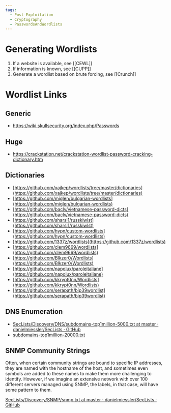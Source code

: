 ```yaml
---
tags:
  - Post-Exploitation
  - Cryptography
  - PasswordsAndWordlists
---
```


# Generating Wordlists

1. If a website is available, see [[CEWL]]
2. If information is known, see [[CUPP]]
3. Generate a wordlist based on brute forcing, see [[Crunch]]



# Wordlist Links

## Generic

* https://wiki.skullsecurity.org/index.php/Passwords
## Huge

* https://crackstation.net/crackstation-wordlist-password-cracking-dictionary.htm
## Dictionaries

- [https://github.com/xajkep/wordlists/tree/master/dictionaries](https://github.com/xajkep/wordlists/tree/master/dictionaries)
- [https://github.com/miglen/bulgarian-wordlists](https://github.com/miglen/bulgarian-wordlists)
- [https://github.com/baclv/vietnamese-password-dicts](https://github.com/baclv/vietnamese-password-dicts)
- [https://github.com/sharsi1/russkiwlst](https://github.com/sharsi1/russkiwlst)
- [https://github.com/hypn/custom-wordlists](https://github.com/hypn/custom-wordlists)
- [https://github.com/1337z/wordlists](https://github.com/1337z/wordlists)
- [https://github.com/clem9669/wordlists](https://github.com/clem9669/wordlists)
- [https://github.com/Blkzer0/Wordlists](https://github.com/Blkzer0/Wordlists)
- [https://github.com/napolux/paroleitaliane](https://github.com/napolux/paroleitaliane)
- [https://github.com/kkrypt0nn/Wordlists](https://github.com/kkrypt0nn/Wordlists)
- [https://github.com/serapath/bip39wordlist](https://github.com/serapath/bip39wordlist)

## DNS Enumeration 

- [SecLists/Discovery/DNS/subdomains-top1million-5000.txt at master · danielmiessler/SecLists · GitHub](https://github.com/danielmiessler/SecLists/blob/master/Discovery/DNS/subdomains-top1million-5000.txt)
- [subdomains-top1million-20000.txt](https://raw.githubusercontent.com/danielmiessler/SecLists/master/Discovery/DNS/subdomains-top1million-20000.txt)

## SNMP Community Strings

Often, when certain community strings are bound to specific IP addresses, they are named with the hostname of the host, and sometimes even symbols are added to these names to make them more challenging to identify. However, if we imagine an extensive network with over 100 different servers managed using SNMP, the labels, in that case, will have some pattern to them.

[SecLists/Discovery/SNMP/snmp.txt at master · danielmiessler/SecLists · GitHub](https://github.com/danielmiessler/SecLists/blob/master/Discovery/SNMP/snmp.txt)